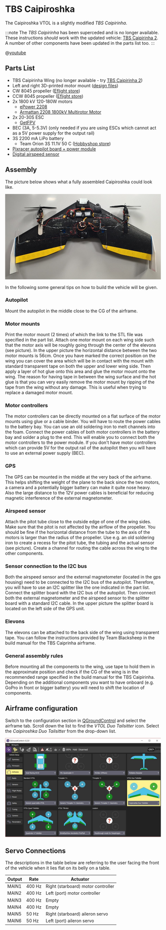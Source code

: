 # TBS Caipiroshka

The Caipiroshka VTOL is a slightly modified *TBS Caipirinha*.

:::note
The *TBS Caipirinha* has been superceded and is no longer available. 
These instructions *should* work with the updated vehicle: [TBS Caipirinha 2](https://team-blacksheep.com/products/prod:tbs_caipi2_pnp).
A number of other components have been updated in the parts list too.
:::

@[youtube](https://www.youtube.com/watch?v=acG0aTuf3f8&vq=hd720)

## Parts List

* TBS Caipirinha Wing (no longer available - try [TBS Caipirinha 2](https://team-blacksheep.com/products/prod:tbs_caipi2_pnp)) 
* Left and right 3D-printed motor mount (<a href="https://github.com/PX4/px4_user_guide/raw/master/assets/airframes/vtol/caipiroshka/motor_mounts.zip" target="_blank">design files</a>)
* CW 8045 propeller ([Eflight store](https://www.banggood.com/GEMFAN-Carbon-Nylon-8045-CWCCW-Propeller-For-Quadcopters-1-Pair-p-950874.html))
* CCW 8045 propeller ([Eflight store](https://www.banggood.com/GEMFAN-Carbon-Nylon-8045-CWCCW-Propeller-For-Quadcopters-1-Pair-p-950874.html))
* 2x 1800 kV 120-180W motors
  * [ePower 2208](https://www.galaxus.ch/en/s5/product/epower-22081400-fuer-2-3-lipo-imax-rc-electric-motors-8355913)
  * [Armattan 2208 1800kV Multirotor Motor](https://www.amazon.com/Armattan-2208-1800kV-Multirotor-Motor/dp/B00UWLW0C8)
    <!-- equivalent replacement must match: kV (1800), motor size (2208) and number of LiPo cells (3S). -->
* 2x 20-30S ESC
  * [GetFPV](https://www.getfpv.com/lumenier-30a-blheli-s-esc-opto-2-4s.html)
* BEC (3A, 5-5.3V) (only needed if you are using ESCs which cannot act as a 5V power supply for the output rail)
* 3S 2200 mA LiPo battery
  * Team Orion 3S 11.1V 50 C ([Hobbyshop store](https://www.hobbyshop.ch/modellbau-elektronik/akku/team-orion-lipo-2200-3s-11-1v-50c-xt60-ori60163.html))
* [Pixracer autopilot board + power module](../flight_controller/pixracer.md)
* [Digital airspeed sensor](https://hobbyking.com/en_us/hkpilot-32-digital-air-speed-sensor-and-pitot-tube-set.html)


## Assembly

The picture below shows what a fully assembled Caipiroshka could look like.

![Caipiroshka](../../assets/airframes/vtol/caipiroshka/caipiroshka.jpg)

In the following some general tips on how to build the vehicle will be given.

### Autopilot

Mount the autopilot in the middle close to the CG of the airframe.

### Motor mounts

Print the motor mount (2 times) of which the link to the STL file was specified in the part list.
Attach one motor mount on each wing side such that the motor axis will be roughly going through the center of the elevons (see picture).
In the upper picture the horizontal distance between the two motor mounts is 56cm.
Once you have marked the correct position on the wing you can cover the area which will be in contact with the mount with standard transparent tape on both the upper and lower wing side.
Then apply a layer of hot glue onto this area and glue the motor mount onto the wing. 
The reason for having tape in between the wing surface and the hot glue is that you can very easily remove the motor mount by ripping of the tape from the wing without any damage.
This is useful when trying to replace a damaged motor mount.

### Motor controllers

The motor controllers can be directly mounted on a flat surface of the motor mounts using glue or a cable binder.
You will have to route the power cables to the battery bay. You can use an old soldering iron to melt channels into the foam.
Connect the power cables of both motor controllers in the battery bay and solder a plug to the end. 
This will enable you to connect both the motor controllers to the power module.
If you don't have motor controllers which can provide 5V for the output rail of the autopilot then you will have to use an external power supply (BEC).

### GPS

The GPS can be mounted in the middle at the very back of the airframe. This helps shifting the weight of the plane to the back since the two motors, a camera and a potentially bigger battery can make it quite nose heavy. 
Also the large distance to the 12V power cables is beneficial for reducing magnetic interference of the external magnetometer.

### Airspeed sensor

Attach the pitot tube close to the outside edge of one of the wing sides. 
Make sure that the pitot is not affected by the airflow of the propeller. 
You should be fine if the horizontal distance from the tube to the axis of the motors is larger than the radius of the propeller. 
Use e.g. an old soldering iron to create a recess for the pitot tube, the tubing and the actual sensor (see picture). 
Create a channel for routing the cable across the wing to the other components.

### Sensor connection to the I2C bus

Both the airspeed sensor and the external magnetometer (located in the gps housing) need to be connected to the I2C bus of the autopilot. 
Therefore, you will have to use an I2C splitter like the one indicated in the part list. 
Connect the splitter board with the I2C bus of the autopilot.
Then connect both the external magnetometer and the airspeed sensor to the splitter board with a standard I2C cable.
In the upper picture the splitter board is located on the left side of the GPS unit.

### Elevons

The elevons can be attached to the back side of the wing using transparent tape. You can follow the instructions provided by Team Blacksheep in the build manual for the TBS Caiprinha airframe.

### General assembly rules

Before mounting all the components to the wing, use tape to hold them in the approximate position and check if the CG of the wing is in the recommended range specified in the build manual for the TBS Caipirinha.
Depending on the additional components you want to have onboard (e.g. GoPro in front or bigger battery) you will need to shift the location of components.

## Airframe configuration

Switch to the configuration section in [QGroundControl](../config/airframe.md) and select the airframe tab. 
Scroll down the list to find the *VTOL Duo Tailsitter* icon. Select the *Caipiroshka Duo Tailsitter* from the drop-down list.

![caipiroshka](../../assets/airframes/vtol/caipiroshka/airframe_px4_vtol_caipiroshka_duo_tailsitter.jpg)


## Servo Connections

The descriptions in the table below are referring to the user facing the front of the vehicle when it lies flat on its belly on a table.

Output | Rate | Actuator
--- | --- | ---
MAIN1 | 400 Hz | Right (starboard) motor controller
MAIN2 | 400 Hz | Left (port) motor controller
MAIN3 | 400 Hz | Empty
MAIN4 | 400 Hz | Empty
MAIN5 | 50 Hz | Right (starboard) aileron servo
MAIN6 | 50 Hz | Left (port) aileron servo
